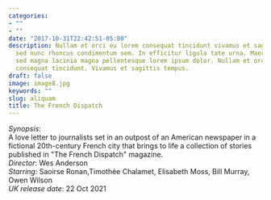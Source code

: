 ```yaml
---
categories:
- ""
- ""
date: "2017-10-31T22:42:51-05:00"
description: Nullam et orci eu lorem consequat tincidunt vivamus et sagittis magna
  sed nunc rhoncus condimentum sem. In efficitur ligula tate urna. Maecenas massa
  sed magna lacinia magna pellentesque lorem ipsum dolor. Nullam et orci eu lorem
  consequat tincidunt. Vivamus et sagittis tempus.
draft: false
image: image8.jpg
keywords: ""
slug: aliquam
title: The French Dispatch
---
```


*Synopsis*:  
A love letter to journalists set in an outpost of an American newspaper in a fictional 20th-century French city that brings to life a collection of stories published in "The French Dispatch" magazine.  
*Director*: Wes Anderson  
*Starring*: Saoirse Ronan,Timothée Chalamet, Elisabeth Moss, Bill Murray, Owen Wilson  
*UK release date*: 22 Oct 2021  